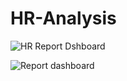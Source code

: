 # HR-Analysis
![HR Report Dshboard](https://user-images.githubusercontent.com/126004975/231327208-d3ad1196-0299-4aea-bc86-d265386fbc4a.png)

![Report dashboard](https://user-images.githubusercontent.com/126004975/231327234-c756234b-ba7a-4cc4-b1a1-3e12cc29f2da.png)
